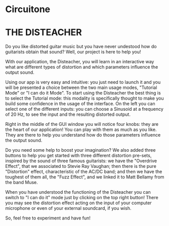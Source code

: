 # Circuitone
# THE DISTEACHER

Do you like distorted guitar music but you have never undestood how do guitarists obtain that sound? Well, our project is here to help you!

With our application, the Disteacher, you will learn in an interactive way what are different types of distortion and which parameters influence the output sound.

Using our app is very easy and intuitive: you just need to launch it and you will be presented a choice between the two main usage modes, "Tutorial Mode" or "I can do it Mode". To start using the Disteacher the best thing is to select the Tutorial mode: this modality is specifically thought to make you build some confidence in the usage of the interface. On the left you can select one of the different inputs: you can choose a Sinusoid at a frequency of 20 Hz, to see the input and the resulting distorted output.

Right in the middle of the GUI window you will notice four knobs: they are the heart of our application! You can play with them as much as you like. They are there to help you understand how do those parameters influence the output sound.

Do you need some help to boost your imagination? We also added three buttons to help you get started with three different distortion pre-sets, inspired by the sound of three famous guitarists: we have the "Overdrive Effect", that we associated to Stevie Ray Vaughan; then there is the pure "Distortion" effect, characteristic of the AC/DC band; and then we have the toughest of them all, the "Fuzz Effect", and we linked it to Matt Bellamy from the band Muse.

When you have understood the functioning of the Disteacher you can switch to "I can do it" mode just by clicking on the top right button! There you may see the distortion effect acting on the input of your computer microphone or even of your external soundcard, if you wish.

So, feel free to experiment and have fun!
